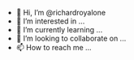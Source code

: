 - 👋 Hi, I’m @richardroyalone
- 👀 I’m interested in ...
- 🌱 I’m currently learning ...
- 💞️ I’m looking to collaborate on ...
- 📫 How to reach me ...

<!---
richardroyalone/richardroyalone is a ✨ special ✨ repository because its `README.md` (this file) appears on your GitHub profile.
You can click the Preview link to take a look at your changes.
--->
